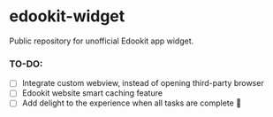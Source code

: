 # edookit-widget
Public repository for unofficial Edookit app widget.


### TO-DO:
- [ ] Integrate custom webview, instead of opening third-party browser
- [ ] Edookit website smart caching feature
- [ ] Add delight to the experience when all tasks are complete :tada:
